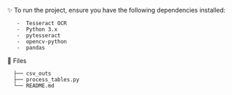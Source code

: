 ✨ To run the project, ensure you have the following dependencies installed:
      
       -  Tesseract OCR 
       -  Python 3.x
       -  pytesseract
       -  opencv-python
       -  pandas

 🚀 Files 
 
      ├── csv_outs                
      ├── process_tables.py       
      └── README.md    
